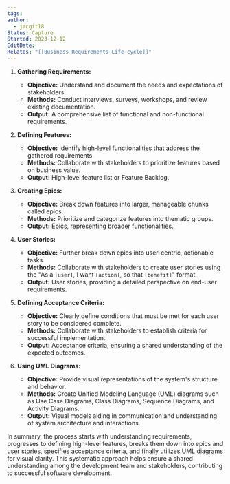 ```yaml
---
tags: 
author:
  - jacgit18
Status: Capture
Started: 2023-12-12
EditDate: 
Relates: "[[Business Requirements Life cycle]]"
---
```

1. **Gathering Requirements:**
   - **Objective:** Understand and document the needs and expectations of stakeholders.
   - **Methods:** Conduct interviews, surveys, workshops, and review existing documentation.
   - **Output:** A comprehensive list of functional and non-functional requirements.

2. **Defining Features:**
   - **Objective:** Identify high-level functionalities that address the gathered requirements.
   - **Methods:** Collaborate with stakeholders to prioritize features based on business value.
   - **Output:** High-level feature list or Feature Backlog.

3. **Creating Epics:**
   - **Objective:** Break down features into larger, manageable chunks called epics.
   - **Methods:** Prioritize and categorize features into thematic groups.
   - **Output:** Epics, representing broader functionalities.

4. **User Stories:**
   - **Objective:** Further break down epics into user-centric, actionable tasks.
   - **Methods:** Collaborate with stakeholders to create user stories using the "As a `[user]`, I want `[action]`, so that `[benefit]`" format.
   - **Output:** User stories, providing a detailed perspective on end-user requirements.

5. **Defining Acceptance Criteria:**
   - **Objective:** Clearly define conditions that must be met for each user story to be considered complete.
   - **Methods:** Collaborate with stakeholders to establish criteria for successful implementation.
   - **Output:** Acceptance criteria, ensuring a shared understanding of the expected outcomes.

6. **Using UML Diagrams:**
   - **Objective:** Provide visual representations of the system's structure and behavior.
   - **Methods:** Create Unified Modeling Language (UML) diagrams such as Use Case Diagrams, Class Diagrams, Sequence Diagrams, and Activity Diagrams.
   - **Output:** Visual models aiding in communication and understanding of system architecture and interactions.

In summary, the process starts with understanding requirements, progresses to defining high-level features, breaks them down into epics and user stories, specifies acceptance criteria, and finally utilizes UML diagrams for visual clarity. This systematic approach helps ensure a shared understanding among the development team and stakeholders, contributing to successful software development.